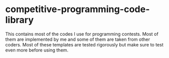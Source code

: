 # competitive-programming-code-library
This contains most of the codes I use for programming contests.
Most of them are implemented by me and some of them are taken from 
other coders.
Most of these templates are tested rigorously but make sure to test
even more before using them.
